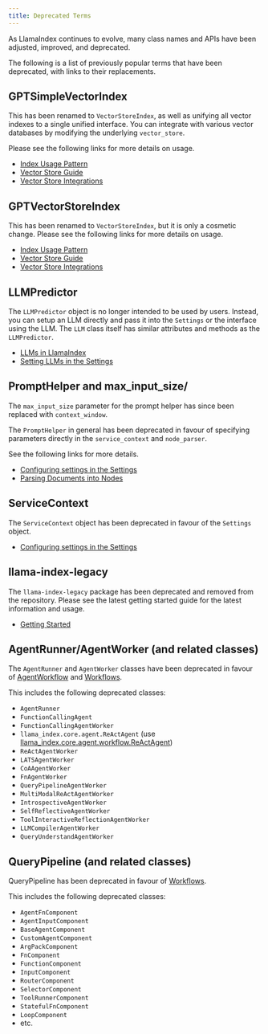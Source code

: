 ```yaml
---
title: Deprecated Terms
---
```


As LlamaIndex continues to evolve, many class names and APIs have been adjusted, improved, and deprecated.

The following is a list of previously popular terms that have been deprecated, with links to their replacements.

## GPTSimpleVectorIndex

This has been renamed to `VectorStoreIndex`, as well as unifying all vector indexes to a single unified interface. You can integrate with various vector databases by modifying the underlying `vector_store`.

Please see the following links for more details on usage.

- [Index Usage Pattern](/python/framework/module_guides/evaluating/usage_pattern)
- [Vector Store Guide](/python/framework/module_guides/indexing/vector_store_guide)
- [Vector Store Integrations](/python/framework/community/integrations/vector_stores)

## GPTVectorStoreIndex

This has been renamed to `VectorStoreIndex`, but it is only a cosmetic change. Please see the following links for more details on usage.

- [Index Usage Pattern](/python/framework/module_guides/evaluating/usage_pattern)
- [Vector Store Guide](/python/framework/module_guides/indexing/vector_store_guide)
- [Vector Store Integrations](/python/framework/community/integrations/vector_stores)

## LLMPredictor

The `LLMPredictor` object is no longer intended to be used by users. Instead, you can setup an LLM directly and pass it into the `Settings` or the interface using the LLM. The `LLM` class itself has similar attributes and methods as the `LLMPredictor`.

- [LLMs in LlamaIndex](/python/framework/module_guides/models/llms)
- [Setting LLMs in the Settings](/python/framework/module_guides/supporting_modules/settings)

## PromptHelper and max_input_size/

The `max_input_size` parameter for the prompt helper has since been replaced with `context_window`.

The `PromptHelper` in general has been deprecated in favour of specifying parameters directly in the `service_context` and `node_parser`.

See the following links for more details.

- [Configuring settings in the Settings](/python/framework/module_guides/supporting_modules/settings)
- [Parsing Documents into Nodes](/python/framework/module_guides/loading/node_parsers)

## ServiceContext

The `ServiceContext` object has been deprecated in favour of the `Settings` object.

- [Configuring settings in the Settings](/python/framework/module_guides/supporting_modules/settings)

## llama-index-legacy

The `llama-index-legacy` package has been deprecated and removed from the repository. Please see the latest getting started guide for the latest information and usage.

- [Getting Started](/python/framework/getting_started/installation)

## AgentRunner/AgentWorker (and related classes)

The `AgentRunner` and `AgentWorker` classes have been deprecated in favour of [AgentWorkflow](/python/framework/module_guides/deploying/agents) and [Workflows](/python/framework/module_guides/workflow).

This includes the following deprecated classes:

- `AgentRunner`
- `FunctionCallingAgent`
- `FunctionCallingAgentWorker`
- `llama_index.core.agent.ReActAgent` (use [llama_index.core.agent.workflow.ReActAgent](/python/framework/module_guides/deploying/agents))
- `ReActAgentWorker`
- `LATSAgentWorker`
- `CoAAgentWorker`
- `FnAgentWorker`
- `QueryPipelineAgentWorker`
- `MultiModalReActAgentWorker`
- `IntrospectiveAgentWorker`
- `SelfReflectiveAgentWorker`
- `ToolInteractiveReflectionAgentWorker`
- `LLMCompilerAgentWorker`
- `QueryUnderstandAgentWorker`

## QueryPipeline (and related classes)

QueryPipeline has been deprecated in favour of [Workflows](/python/framework/module_guides/workflow).

This includes the following deprecated classes:

- `AgentFnComponent`
- `AgentInputComponent`
- `BaseAgentComponent`
- `CustomAgentComponent`
- `ArgPackComponent`
- `FnComponent`
- `FunctionComponent`
- `InputComponent`
- `RouterComponent`
- `SelectorComponent`
- `ToolRunnerComponent`
- `StatefulFnComponent`
- `LoopComponent`
- etc.
